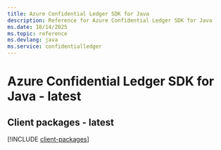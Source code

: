 ```yaml
---
title: Azure Confidential Ledger SDK for Java
description: Reference for Azure Confidential Ledger SDK for Java
ms.date: 10/14/2025
ms.topic: reference
ms.devlang: java
ms.service: confidentialledger
---
```

# Azure Confidential Ledger SDK for Java - latest

## Client packages - latest
[!INCLUDE [client-packages](confidential-ledger-client-index.md)]
